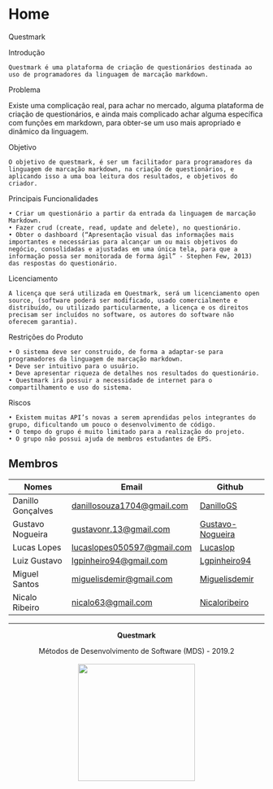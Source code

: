 # Home

Questmark

Introdução
	
	Questmark é uma plataforma de criação de questionários destinada ao uso de programadores da linguagem de marcação markdown.

Problema

Existe uma complicação real, para achar no mercado, alguma plataforma de criação de questionários, e ainda mais complicado achar alguma específica com funções em markdown, para obter-se um uso mais apropriado e dinâmico da linguagem.

Objetivo

	O objetivo de questmark, é ser um facilitador para programadores da linguagem de marcação markdown, na criação de questionários, e aplicando isso a uma boa leitura dos resultados, e objetivos do criador.

Principais Funcionalidades

    • Criar um questionário a partir da entrada da linguagem de marcação Markdown.
    • Fazer crud (create, read, update and delete), no questionário.
    • Obter o dashboard (“Apresentação visual das informações mais importantes e necessárias para alcançar um ou mais objetivos do negócio, consolidadas e ajustadas em uma única tela, para que a informação possa ser monitorada de forma ágil” - Stephen Few, 2013) das respostas do questionário.

Licenciamento

	A licença que será utilizada em Questmark, será um licenciamento open source, (software poderá ser modificado, usado comercialmente e distribuído, ou utilizado particularmente, a licença e os direitos precisam ser incluídos no software, os autores do software não oferecem garantia).

Restrições do Produto

    • O sistema deve ser construido, de forma a adaptar-se para programadores da linguagem de marcação markdown.
    • Deve ser intuitivo para o usuário.
    • Deve apresentar riqueza de detalhes nos resultados do questionário.
    • Questmark irá possuir a necessidade de internet para o compartilhamento e uso do sistema.

Riscos

    • Existem muitas API’s novas a serem aprendidas pelos integrantes do grupo, dificultando um pouco o desenvolvimento de código.
    • O tempo do grupo é muito limitado para a realização do projeto.
    • O grupo não possui ajuda de membros estudantes de EPS.


## Membros  
|Nomes|Email|Github|
|---|---|---|
|Danillo Gonçalves|danillosouza1704@gmail.com|[DanilloGS](https://github.com/DanilloGS)||
|Gustavo Nogueira|gustavonr.13@gmail.com|[Gustavo-Nogueira](https://github.com/Gustavo-Nogueira)||
|Lucas Lopes|lucaslopes050597@gmail.com	|[Lucaslop](https://github.com/lucaslop)||
|Luiz Gustavo|lgpinheiro94@gmail.com|[Lgpinheiro94](https://github.com/lgpinheiro94)||
|Miguel Santos|miguelisdemir@gmail.com|[Miguelisdemir](https://github.com/Miguelisdemir)||
|Nicalo Ribeiro|nicalo63@gmail.com|[Nicaloribeiro](https://github.com/nicaloribeiro)||

<hr/>
<p align="center"><b>Questmark</b></p>
<p align="center">Métodos de Desenvolvimento de Software (MDS) - 2019.2<br /><br />
<a href="https://fga.unb.br" target="_blank"><img width="230"src="https://4.bp.blogspot.com/-0aa6fAFnSnA/VzICtBQgciI/AAAAAAAARn4/SxVsQPFNeE0fxkCPVgMWbhd5qIEAYCMbwCLcB/s1600/unb-gama.png"></a>
</p>